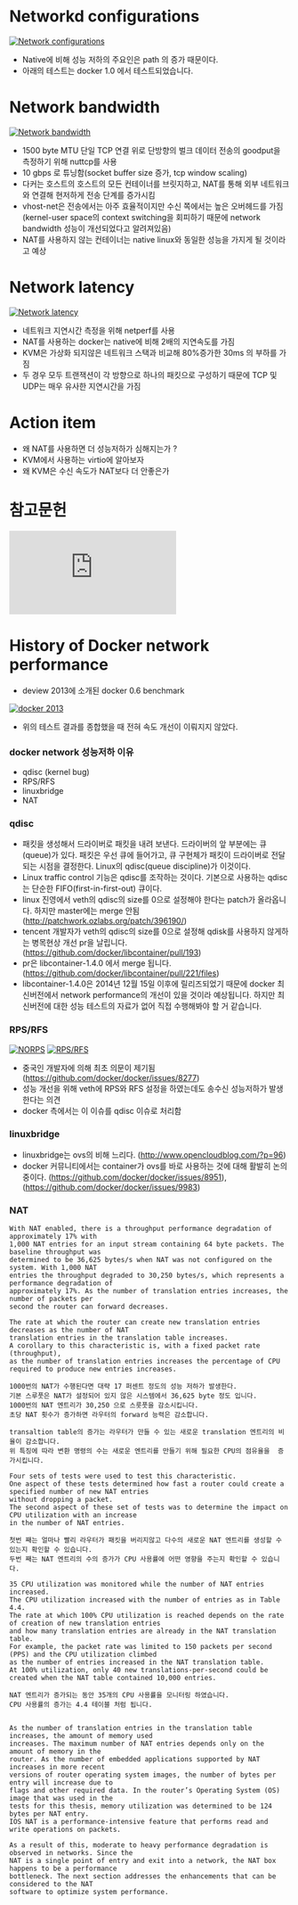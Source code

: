 
Networkd configurations 
=======================

[![Network configurations](https://github.com/leeplay/study/blob/master/etc/nicstack.PNG?raw=true)]()

- Native에 비해 성능 저하의 주요인은 path 의 증가 때문이다.  
- 아래의 테스트는 docker 1.0 에서 테스트되었습니다.

Network bandwidth
==================

[![Network bandwidth](https://github.com/leeplay/study/blob/master/etc/bandwidth.PNG?raw=true)]()

- 1500 byte MTU 단일 TCP 연결 위로 단방향의 벌크 데이터 전송의 goodput을 측정하기 위해 nuttcp를 사용
- 10 gbps 로 튜닝함(socket buffer size 증가, tcp window scaling)
- 다커는 호스트의 호스트의 모든 컨테이너를 브릿지하고, NAT를 통해 외부 네트워크와 연결해 현저하게 전송 단계를 증가시킴
- vhost-net은 전송에서는 아주 효율적이지만 수신 쪽에서는 높은 오버헤드를 가짐(kernel-user space의 context switching을 회피하기 때문에 network bandwidth 성능이 개선되었다고 알려져있음)
- NAT를 사용하지 않는 컨테이너는 native linux와 동일한 성능을 가지게 될 것이라고 예상 

Network latency
================

[![Network latency](https://github.com/leeplay/study/blob/master/etc/latency.PNG?raw=true)]()

- 네트워크 지연시간 측정을 위해 netperf를 사용  
- NAT를 사용하는 docker는 native에 비해 2배의 지연속도를 가짐
- KVM은 가상화 되지않은 네트워크 스택과 비교해 80%증가한 30ms 의 부하를 가짐
- 두 경우 모두 트랜잭션이 각 방향으로 하나의 패킷으로 구성하기 때문에 TCP 및 UDP는 매우 유사한 지연시간을 가짐


Action item
===========

- 왜 NAT를 사용하면 더 성능저하가 심해지는가 ?
- KVM에서 사용하는 virtio에 알아보자 
- 왜 KVM은 수신 속도가 NAT보다 더 안좋은가

참고문헌 
=======

[![IBM Research Report - An Updated Preformance Comparison of Virtual Machines and Linux Containers](http://domino.research.ibm.com/library/cyberdig.nsf/papers/0929052195DD819C85257D2300681E7B/$File/rc25482.pdf)]()


History of Docker network performance
==========================

- deview 2013에 소개된 docker 0.6 benchmark 

[![docker 2013](https://github.com/leeplay/study/blob/master/etc/docker-benchmark-2013.PNG?raw=true)]()

- 위의 테스트 결과를 종합했을 때 전혀 속도 개선이 이뤄지지 않았다.


### docker network 성능저하 이유

- qdisc (kernel bug)
- RPS/RFS 
- linuxbridge
- NAT


### qdisc 

- 패킷을 생성해서 드라이버로 패킷을 내려 보낸다. 드라이버의 앞 부분에는 큐(queue)가 있다. 패킷은 우선 큐에 들어가고, 큐 구현체가 패킷이 드라이버로 전달되는 시점을 결정한다. Linux의 qdisc(queue discipline)가 이것이다.
- Linux traffic control 기능은 qdisc를 조작하는 것이다. 기본으로 사용하는 qdisc는 단순한 FIFO(first-in-first-out) 큐이다.
- linux 진영에서 veth의 qdisc의 size를 0으로 설정해야 한다는 patch가 올라옵니다. 하지만 master에는 merge 안됨 (http://patchwork.ozlabs.org/patch/396190/)
- tencent 개발자가 veth의 qdisc의 size를 0으로 설정해 qdisk를 사용하지 않게하는 병목현상 개선 pr을 날립니다.  (https://github.com/docker/libcontainer/pull/193)
- pr은 libcontainer-1.4.0 에서 merge 됩니다. (https://github.com/docker/libcontainer/pull/221/files)
- libcontainer-1.4.0은 2014년 12월 15일 이후에 릴리즈되었기 때문에 docker 최신버전에서 network performance의 개선이 있을 것이라 예상됩니다. 하지만 최신버전에 대한 성능 테스트의 자료가 없어 직접 수행해봐야 할 거 같습니다.


### RPS/RFS

[![NORPS](https://github.com/leeplay/study/blob/master/etc/NoRPS.PNG?raw=true)]()
[![RPS/RFS](https://github.com/leeplay/study/blob/master/etc/rfs.PNG?raw=true)]()

- 중국인 개발자에 의해 최초 의문이 제기됨 (https://github.com/docker/docker/issues/8277)
- 성능 개선을 위해 veth에 RPS와 RFS 설정을 하였는데도 송수신 성능저하가 발생한다는 의견
- docker 측에서는 이 이슈를 qdisc 이슈로 처리함


### linuxbridge

- linuxbridge는 ovs의 비해 느리다. (http://www.opencloudblog.com/?p=96)
- docker 커뮤니티에서는 container가 ovs를 바로 사용하는 것에 대해 활발히 논의 중이다. (https://github.com/docker/docker/issues/8951), (https://github.com/docker/docker/issues/9983)


### NAT

```
With NAT enabled, there is a throughput performance degradation of approximately 17% with
1,000 NAT entries for an input stream containing 64 byte packets. The baseline throughput was
determined to be 36,625 bytes/s when NAT was not configured on the system. With 1,000 NAT
entries the throughput degraded to 30,250 bytes/s, which represents a performance degradation of
approximately 17%. As the number of translation entries increases, the number of packets per
second the router can forward decreases.

The rate at which the router can create new translation entries decreases as the number of NAT
translation entries in the translation table increases. 
A corollary to this characteristic is, with a fixed packet rate (throughput), 
as the number of translation entries increases the percentage of CPU required to produce new entries increases. 

1000번의 NAT가 수행된다면 대략 17 퍼센트 정도의 성능 저하가 발생한다.
기본 스루풋은 NAT가 설정되어 있지 않은 시스템에서 36,625 byte 정도 입니다. 
1000번의 NAT 엔트리가 30,250 으로 스룻풋을 감소시킵니다. 
초당 NAT 횟수가 증가하면 라우터의 forward 능력은 감소합니다.  

transaltion table의 증가는 라우터가 만들 수 있는 새로운 translation 엔트리의 비율이 감소합니다.
위 특징에 따라 변환 명령의 수는 새로운 엔트리를 만들기 위해 필요한 CPU의 점유율을  증가시킵니다. 

Four sets of tests were used to test this characteristic.
One aspect of these tests determined how fast a router could create a specified number of new NAT entries 
without dropping a packet. 
The second aspect of these set of tests was to determine the impact on CPU utilization with an increase 
in the number of NAT entries.

첫번 째는 얼마나 빨리 라우터가 패킷을 버리지않고 다수의 새로운 NAT 엔트리를 생성할 수 있는지 확인할 수 있습니다. 
두번 째는 NAT 엔트리의 수의 증가가 CPU 사용률에 어떤 영향을 주는지 확인할 수 있습니다.

35 CPU utilization was monitored while the number of NAT entries increased. 
The CPU utilization increased with the number of entries as in Table 4.4. 
The rate at which 100% CPU utilization is reached depends on the rate of creation of new translation entries 
and how many translation entries are already in the NAT translation table. 
For example, the packet rate was limited to 150 packets per second (PPS) and the CPU utilization climbed
as the number of entries increased in the NAT translation table. 
At 100% utilization, only 40 new translations-per-second could be created when the NAT table contained 10,000 entries.

NAT 엔트리가 증가되는 동안 35개의 CPU 사용률을 모니터링 하였습니다.
CPU 사용률의 증가는 4.4 테이블 처럼 됩니다. 


As the number of translation entries in the translation table increases, the amount of memory used
increases. The maximum number of NAT entries depends only on the amount of memory in the
router. As the number of embedded applications supported by NAT increases in more recent
versions of router operating system images, the number of bytes per entry will increase due to
flags and other required data. In the router’s Operating System (OS) image that was used in the
tests for this thesis, memory utilization was determined to be 124 bytes per NAT entry.
IOS NAT is a performance-intensive feature that performs read and write operations on packets.

As a result of this, moderate to heavy performance degradation is observed in networks. Since the
NAT is a single point of entry and exit into a network, the NAT box happens to be a performance
bottleneck. The next section addresses the enhancements that can be considered to the NAT
software to optimize system performance.
```
